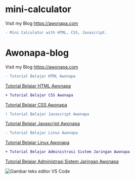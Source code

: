 # mini-calculator
Visit my Blog https://awonapa.com

```diff
- Mini Calculator with HTML, CSS, Javascript.
```

# Awonapa-blog
Visit my Blog https://awonapa.com

```diff
- Tutorial Belajar HTML Awonapa
```
[Tutorial Belajar HTML Awonapa](https://www.awonapa.com/2019/03/belajar-html-materi-tentang-html-5.html)
<br>

```diff
+ Tutorial Belajar CSS Awonapa
```
[Tutorial Belajar CSS Awonapa](https://www.awonapa.com/2019/03/tutorial-belajar-css-dasar-untuk-pemula.html)
<br>

```diff
! Tutorial Belajar Javascript Awonapa
```
[Tutorial Belajar Javascript Awonapa](https://www.awonapa.com/search/label/Javascript)
<br>

```diff
- Tutorial Belajar Linux Awonapa
```
[Tutorial Belajar Linux Awonapa](https://www.awonapa.com/search/label/LINUX)
<br>

```diff
+ Tutorial Belajar Administrasi Sistem Jaringan Awonapa
```
[Tutorial Belajar Administrasi Sistem Jaringan Awonapa](https://www.awonapa.com/search/label/Sistem%20Administrasi%20Jaringan)
<br>

![Gambar teks editor VS Code](https://1.bp.blogspot.com/-siaU6sJLMts/X-35kNcVwHI/AAAAAAAABow/IGKeGSEF86MmJfErssCdf4nzeJKoyVpWgCNcBGAsYHQ/s1365/awonapa.png)
